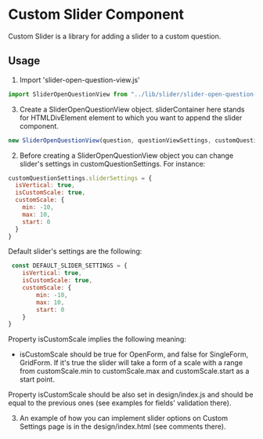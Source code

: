 
# Custom Slider Component

Custom Slider is a library for adding a slider to a custom question.

## Usage

1) Import 'slider-open-question-view.js' 
```js
import SliderOpenQuestionView from "../lib/slider/slider-open-question-view";
```
3) Create a SliderOpenQuestionView object. sliderContainer here stands for HTMLDivElement element to which you want to append the slider component. 
```js
new SliderOpenQuestionView(question, questionViewSettings, customQuestionSettings, sliderContainer);
```

2) Before creating a SliderOpenQuestionView object you can change slider's settings in customQuestionSettings. For instance: 

```js
customQuestionSettings.sliderSettings = {
  isVertical: true,
  isCustomScale: true,
  customScale: {
    min: -10,
    max: 10,
    start: 0
  }
}
```
Default slider's settings are the following:

```js
 const DEFAULT_SLIDER_SETTINGS = {
	isVertical: true,
	isCustomScale: true,
	customScale: {
		min: -10,
		max: 10,
		start: 0
	}
}
```

Property isCustomScale implies the following meaning: 
- isCustomScale should be true for OpenForm, and false for SingleForm, GridForm. If it's true the slider will take a form of a scale 
with a range from customScale.min to customScale.max and customScale.start as a start point.

Property isCustomScale should be also set in design/index.js and should be equal to the previous ones (see examples for fields' validation there).

3) An example of how you can implement slider options on Custom Settings page is in the design/index.html (see comments there).
